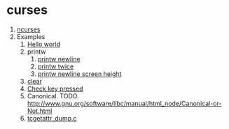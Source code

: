 # curses

1.  [ncurses](ncurses.md)
1.  Examples
    1.  [Hello world](hello.c)
    1.  printw
        1. [printw newline](printw_newline.c)
        1. [printw twice](printw_twice.c)
        1. [printw newline screen height](printw_newline_screen_height.c)
    1.  [clear](clear.c)
    1.  [Check key pressed](check_key_pressed.c)
    1.  Canonical. TODO. <http://www.gnu.org/software/libc/manual/html_node/Canonical-or-Not.html>
    1.  [tcgetattr_dump.c](tcgetattr_dump.c)
